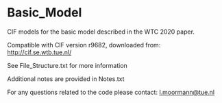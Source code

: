# Basic_Model
CIF models for the basic model described in the WTC 2020 paper.

Compatible with CIF version r9682, downloaded from: http://cif.se.wtb.tue.nl/

See File_Structure.txt for more information

Additional notes are provided in Notes.txt

For any questions related to the code please contact: l.moormann@tue.nl
